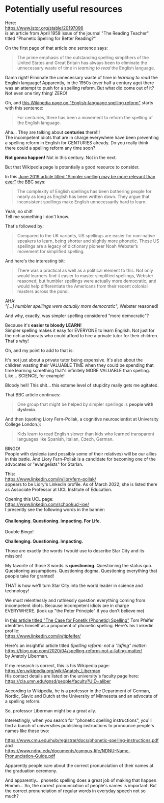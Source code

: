 # Potentially useful resources

Here:  
https://www.jstor.org/stable/20197096  
is an article from April 1958 issue of the journal "The Reading Teacher" titled "Phonetic Spelling for Better Reading?"

On the first page of that article one sentence says: 

> The prime emphasis of the outstanding spelling simplifiers of the United States and Great Britain has always been to eliminate the unnecessary waste of time in *learning to read* the English language.

Damn right! Eliminate the unnecessary waste of time in *learning to read* the English language! Apparently, in the 1950s (over half a century ago) there was an attempt to push for a spelling reform. But what did come out of it? Not even one tiny thing! ZERO!

Oh, and [this Wikipedia page on "English-language spelling reform"](https://en.wikipedia.org/wiki/English-language_spelling_reform) starts with this sentence: 

> For centuries, there has been a movement to reform the spelling of the English language.

Aha... They are talking about **centuries** there!!!  
The incompetent idiots that are in charge everywhere have been preventing a spelling reform in English for CENTURIES already. Do you really think there could a spelling reform any time soon? 

**Not gonna happen!** Not in this century. Not in the next.

But that Wikipedia page is potentially a good resource to consider. 

In this [June 2019 article titled "Simpler spelling may be more relevant than ever"](https://www.bbc.com/worklife/article/20190613-simpler-spelling-may-be-more-relevant-than-ever) the BBC says: 

> The complexity of English spellings has been bothering people for nearly as long as English has been written down. They argue that inconsistent spellings make English unnecessarily hard to learn.

Yeah, no shit!  
Tell me something I don't know. 

That's followed by: 

> Compared to the UK variants, US spellings are easier for non-native speakers to learn, being shorter and slightly more phonetic. These US spellings are a legacy of dictionary pioneer Noah Webster’s movement for simplified spelling.

And here's the interesting bit: 

> There was a practical as well as a political element to this. Not only would learners find it easier to master simplified spellings, Webster reasoned, but humbler spellings were actually more democratic, and would help differentiate the Americans from their recent colonial masters across the pond.

AHA!  
*"[...] humbler spellings were actually more democratic"*, Webster reasoned! 

And why, exactly, was simpler spelling considered "more democratic"? 

Because it's **easier to bloody LEARN!**  
Simpler spelling makes it easy for EVERYONE to learn English. Not just for the rich aristocrats who could afford to hire a private tutor for their children. That's why! 

Oh, and my point to add to that is: 

It's not just about a private tutor being expensive. It's also about the children wasting their VALUABLE TIME when they could be spending that time learning something that's infinitely MORE VALUABLE than spelling. Like... SCIENCE, for example!

Bloody hell! This shit... this exteme level of stupidity really gets me agitated. 

That BBC article continues: 

> One group that might be helped by simpler spellings is **people with dyslexia**.

And then (quoting Liory Fern-Pollak, a cognitive neuroscientist at University College London.): 

> Kids learn to read English slower than kids who learned transparent languages like Spanish, Italian, Czech, German.

BINGO!  
People with dyslexia (and possibly some of their relatives) will be our allies in this battle. And Liory Fern-Pollak is a candidate for becoming one of the advocates or "evangelists" for Starlan. 

This:  
https://www.linkedin.com/in/lioryfern-pollak/  
appears to be Liory's Linkedin profile. 
As of March 2022, she is listed there as Associate Professor at UCL Institute of Education. 

Opening this UCL page:  
https://www.linkedin.com/school/ucl-ioe/  
I presently see the following words in the banner:  

#### Challenging. Questioning. Impacting. For Life.

Double Bingo! 

**Challenging. Questioning. Impacting.**

Those are exactly the words I would use to describe Star City and its mission! 

My favorite of those 3 words is **questioning**. Questioning the status quo. Questioning assumptions. Questioning dogma. Questioning everything that people take for granted! 

THAT is how we'll turn Star City into the world leader in science and technology! 

We must relentlessly and ruthlessly question everything coming from incompetent idiots. Because incompetent idiots are in charge EVERYWHERE. (look up "the Peter Principle" if you don't believe me)

In [this article titled "The Case for Fonetik (Phonetic) Spelling"](https://www.linkedin.com/pulse/case-fonetik-phonetic-spelling-tom-pfeifer/) Tom Pfeifer identifies himself as a proponent of phonetic spelling. Here's his Linkedin profile:  
https://www.linkedin.com/in/tjpfeifer/

Here's an insightful article titled *Spelling reform: not a “lafing” matter*:  
https://blog.oup.com/2020/04/spelling-reform-not-a-lafing-matter/  
by Anatoly Liberman.

If my research is correct, this is his Wikipedia page:  
https://en.wikipedia.org/wiki/Anatoly_Liberman  
His contact details are listed on the university's faculty page here:  
https://cla.umn.edu/gnsd/people/faculty?UID=aliber

According to Wikipedia, he is a professor in the Department of German, Nordic, Slavic and Dutch at the University of Minnesota and an advocate of a spelling reform. 

So, professor Liberman might be a great ally. 

Interestingly, when you search for "phonetic spelling instructions", you'll find a bunch of universities publishing instructions to pronounce people's names like these two: 

https://www.cmu.edu/hub/registrar/docs/phonetic-spelling-instructions.pdf  
and  
https://www.ndnu.edu/documents/campus-life/NDNU-Name-Pronunciation-Guide.pdf

Apparently people care about the correct pronunciation of their names at the graduation ceremony. 

And apparently... phonetic spelling does a great job of making that happen. Hmmm... So, the correct pronunciation of people's names is important. But the correct pronunciation of regular words in everyday speech not so much?


